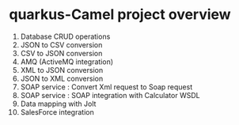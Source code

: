 # quarkus-Camel project overview
1. Database CRUD operations
2. JSON to CSV conversion
3. CSV to JSON conversion
4. AMQ (ActiveMQ integration)
5. XML to JSON conversion
6. JSON to XML conversion
7. SOAP service : Convert Xml request to Soap request
8. SOAP service :  SOAP integration with Calculator WSDL
9. Data mapping with Jolt
10. SalesForce integration